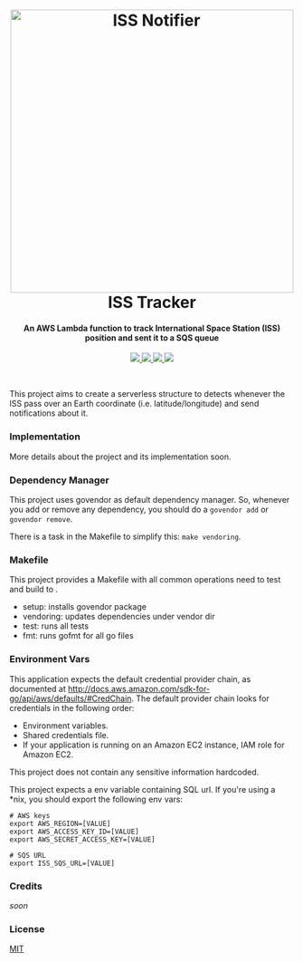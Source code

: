 <h1 align="center">
    <img src="https://cdn.rawgit.com/pedrolopesme/iss-notifier/2e87fe31/docs/iss_notifier.png" alt="ISS Notifier" width="500">
     <br /> ISS Tracker
</h1>

<h4 align="center"> 
    An AWS Lambda function to track International Space Station (ISS) position 
    and sent it to a SQS queue
</h4>

<p align="center">
  <a href="https://travis-ci.org/pedrolopesme/iss-tracker"> 
    <img src="https://api.travis-ci.org/pedrolopesme/iss-tracker.svg?branch=master" />
  </a>
  <a href="https://goreportcard.com/report/github.com/pedrolopesme/iss-tracker"> 
    <img src="https://goreportcard.com/badge/github.com/pedrolopesme/iss-tracker" />
  </a>
  <a href="https://api.codeclimate.com/v1/badges/ee349b40b795f7286ec9/maintainability"> 
    <img src="https://api.codeclimate.com/v1/badges/2623b16f41d3a69fba1c/maintainability" />
  </a>
  <a href="https://godoc.org/github.com/pedrolopesme/iss-tracker"> 
    <img src="https://img.shields.io/badge/Check%20the-GoDocs-1f425f.svg" />
  </a>
</p>
<br>

This project aims to create a serverless structure to detects whenever the ISS 
pass over an Earth coordinate (i.e. latitude/longitude) and send notifications 
about it.


### Implementation

More details about the project and its implementation soon.


### Dependency Manager

This project uses govendor as default dependency manager. So, whenever you
add or remove any dependency, you should do a `govendor add` or `govendor remove`.

There is a task in the Makefile to simplify this: `make vendoring`. 


### Makefile
 
This project provides a Makefile with all common operations need to test and build to .
 
 * setup: installs govendor package
 * vendoring: updates dependencies under vendor dir
 * test: runs all tests
 * fmt: runs gofmt for all go files
 
### Environment Vars

This application expects the default credential provider chain, as documented at
http://docs.aws.amazon.com/sdk-for-go/api/aws/defaults/#CredChain. The default provider
chain looks for credentials in the following order:

* Environment variables.
* Shared credentials file.
* If your application is running on an Amazon EC2 instance, IAM role for Amazon EC2.

This project does not contain any sensitive information hardcoded.

This project expects a env variable containing SQL url. If you're using 
a *nix, you should export the following env vars:

```shell
# AWS keys
export AWS_REGION=[VALUE]
export AWS_ACCESS_KEY_ID=[VALUE]
export AWS_SECRET_ACCESS_KEY=[VALUE]

# SQS URL
export ISS_SQS_URL=[VALUE]
```


### Credits

_soon_

### License
 
[MIT](LICENSE.md)
